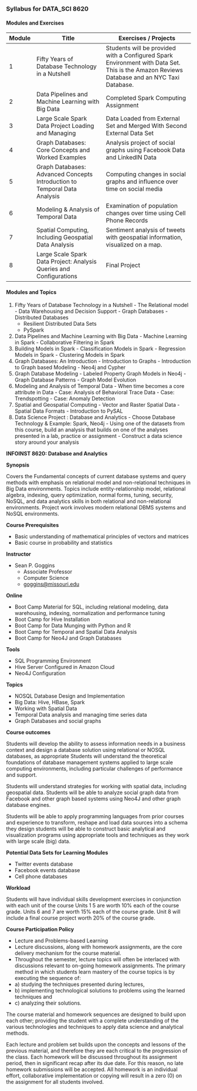 ### Syllabus for DATA_SCI 8620

#### Modules and Exercises

| Module  | Title | Exercises / Projects |
| ------ | ------ | --------------------|
| 1 | Fifty Years of Database Technology in a Nutshell | Students will be provided with a Configured Spark Environment with Data Set.  This is the Amazon Reviews Database and an NYC Taxi Database.  |
| 2 | Data Pipelines and Machine Learning with Big Data  | Completed Spark Computing Assignment |
| 3 | Large Scale Spark Data Project Loading and Managing | Data Loaded from External Set and Merged With Second   External Data Set |
| 4 | Graph Databases: Core Concepts and Worked Examples | Analysis project of social graphs using Facebook Data and LinkedIN Data |
| 5 |  Graph Databases: Advanced Concepts Introduction to Temporal Data Analysis | Computing changes in social graphs and influence over time on social media |
| 6 | Modeling & Analysis of Temporal Data | Examination of population changes over time using Cell Phone Records |
| 7 | Spatial Computing, Including Geospatial Data Analysis | Sentiment analysis of tweets with geospatial information, visualized on a map. |
| 8 | Large Scale Spark Data Project: Analysis Queries and Configurations |  Final Project |

#### Modules and Topics
  1. Fifty Years of Database Technology in a Nutshell
    - The Relational model
    - Data Warehousing and Decision Support
    - Graph Databases
    - Distributed Databases
      - Resilient Distributed Data Sets
      - PySpark
  2. Data Pipelines and Machine Learning with Big Data
    - Machine Learning in Spark
    - Collaborative Filtering in Spark
  3. Building Models in Spark
    - Classification Models in Spark
    - Regression Models in Spark
    - Clustering Models in Spark
  4. Graph Databases: An Introduction
    - Introduction to Graphs
    - Introduction to Graph based Modeling
    - Neo4j and Cypher
  5. Graph Database Modeling
    - Labeled Property Graph Models in Neo4j
    - Graph Database Patterns
    - Graph Model Evolution
  6. Modeling and Analysis of Temporal Data
    - When time becomes a core attribute in Data
    - Case: Analysis of Behavioral Trace Data
    - Case: Trendspotting
    - Case: Anomaly Detection
  7. Spatial and Geospatial Computing
    - Vector and Raster Spatial Data
    - Spatial Data Formats
    - Introduction to PySAL
  8. Data Science Project : Database and Analytics
    - Choose Database Technology & Example: Spark, Neo4j
    - Using one of the datasets from this course, build an analysis that builds on one of the analyses presented in a lab, practice or assignment
    - Construct a data science story around your analysis


**INFOINST 8620: Database and Analytics**

**Synopsis**

Covers the Fundamental concepts of current database systems and query methods with emphasis on relational model and non-relational techniques in Big Data environments. Topics include entity-relationship model, relational algebra, indexing, query optimization, normal forms, tuning, security, NoSQL, and data analytics skills in both relational and non-relational environments. Project work involves modern relational DBMS systems and NoSQL environments.

**Course Prerequisites**

 - Basic understanding of mathematical principles of vectors and matrices
 - Basic course in probability and statistics

**Instructor**

* Sean P. Goggins
  * Associate Professor
  * Computer Science
  * goggins@missouri.edu

**Online**

 - Boot Camp Material for SQL, including relational modeling, data warehousing, indexing, normalization and performance tuning
 - Boot Camp for Hive Installation
 - Boot Camp for Data Munging with Python and R
 - Boot Camp for Temporal and Spatial Data Analysis
 - Boot Camp for Neo4J and Graph Databases

**Tools**

 - SQL Programming Environment
 - Hive Server Configured in Amazon Cloud
 - Neo4J Configuration

**Topics**

- NOSQL Database Design and Implementation
- Big Data: Hive, HBase, Spark
- Working with Spatial Data
- Temporal Data analysis and managing time series data
- Graph Databases and social graphs

**Course outcomes**

Students will develop the ability to assess information needs in a business context and design a database solution using relational or NOSQL databases, as appropriate
Students will understand the theoretical foundations of database management systems applied to large scale computing environments, including particular challenges of performance and support.

Students will understand strategies for working with spatial data, including geospatial data.
Students will be able to analyze social graph data from Facebook and other graph based systems using Neo4J and other graph database engines.

Students will be able to apply programming languages from prior courses and experience to transform, reshape and load data sources into a schema they design
students will be able to construct basic analytical and visualization programs using appropriate tools and techniques as they work with large scale (big) data.

**Potential Data Sets for Learning Modules**

 - Twitter events database
 - Facebook events database
 - Cell phone databases


**Workload**

Students will have individual skills development exercises in conjunction with each unit of the course
Units 1 5 are worth 10% each of the course grade.
Units 6 and 7 are worth 15% each of the course grade.
Unit 8 will include a final course project worth 20% of the course grade.


**Course Participation Policy**

 - Lecture and Problems-based Learning
 - Lecture discussions, along with homework assignments, are the core delivery mechanism for the course material.  
 - Throughout the semester, lecture topics will often be interlaced with discussions relevant to on-going homework assignments.
 The primary method in which students learn mastery of the course topics is by executing the sequence of:
  - a) studying the techniques presented during lectures,
  - b) implementing technological solutions to problems using the learned techniques and
  - c) analyzing their solutions.  

The course material and homework sequences are designed to build upon each other; providing the student with a complete understanding of the various technologies and techniques to apply data science and analytical methods.

Each lecture and problem set builds upon the concepts and lessons of the previous material, and therefore they are each critical to the progression of the class. Each homework will be discussed throughout its assignment period, then in significant recap after its due date. For this reason, no late homework submissions will be accepted. All homework is an individual effort, collaborative implementation or copying will result in a zero (0) on the assignment for all students involved.
